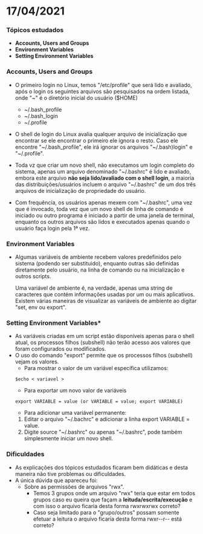 # 17/04/2021

### Tópicos estudados

* **Accounts, Users and Groups**
* **Environment Variables**
* **Setting Environment Variables**

### Accounts, Users and Groups

* O primeiro login no Linux, temos "/etc/profile" que será lido e avaliado, após o login os seguintes arquivos são pesquisados na ordem listada, onde "~" é o diretório inicial do usuário ($HOME)

  - ~/.bash_profile
  - ~/.bash_login
  - ~/.profile

* O shell de login do Linux avalia qualquer arquivo de inicialização que encontrar se ele encontrar o primeiro ele ignora o resto.
Caso ele encontre "~/.bash_profile", ele irá ignorar os arquivos "~/.bash)login" e "~/.profile".
* Toda vz que criar um novo shell, não executamos um login completo do sistema, apenas um arquivo denominado "~/.bashrc" é lido e avaliado, embora este arquivo **não seja lido/avaliado com o shell login**, a maioria das distribuições/usuários incluem o arquivo "~/.bashrc" de um dos três arquivos de inicialização de propriedade do usuário.
* Com frequência, os usuários apenas mexem com "~/.bashrc", uma vez que é invocado, toda vez que um novo shell de linha de comando é iniciado ou outro programa é iniciado a partir de uma janela de terminal, enquanto os outros arquivos são lidos e executados apenas quando o usuário faça login pela 1ª vez.
  
### Environment Variables

* Algumas variáveis de ambiente recebem valores predefinidos pelo sistema (podendo ser substituido), enquanto outras são definidas diretamente pelo usuário, na linha de comando ou na inicialização e outros scripts.</p>
Uma variável de ambiente é, na verdade, apenas uma string de caracteres que contém informações usadas por um ou mais aplicativos. Existem várias maneiras de visualizar as variáveis de ambiente ao digitar "set, env ou export".
 
### Setting Environment Variables*

* As variáveis criadas em um script estão disponíveis apenas para o shell atual, os processos filhos (subshell) não terão acesso aos valores que foram configurados ou modificados.
* O uso do comando "export" permite que os processos filhos (subshell) vejam os valores.
    - Para mostrar o valor de um variável específica utilizamos:
    ```
    $echo < variavel > 
    ```
    - Para exportar um novo valor de variáveis
    ```
    export VARIABLE = value (or VARIABLE = value; export VARIABLE)
    ```
    - Para adicionar uma variável permanente:
    1. Editar o arquivo "~/.bachrc" e adicionar a linha export VARIABLE = value.
    2. Digite source "~/.bashrc" ou apenas "~/.bashrc", pode também simplesmente iniciar um novo shell.

### Dificuldades

* As explicações dos tópicos estudados ficaram  bem didáticas e desta maneira não tive problemas ou dificuldades.
* A única dúvida que apareceu foi:
  - Sobre as permissões de arquivos "rwx".
    - Temos 3 grupos onde um arquivo "rwx" teria que estar em todos grupos caso eu queira que façam a **leituda/escrita/execução** e com isso o arquivo ficaria desta forma rwxrwxrwx correto?
    - Caso seja limitado para o "grupo/outros" possam somente efetuar a leitura o arquivo ficaria desta forma rwxr--r--  está correto?
